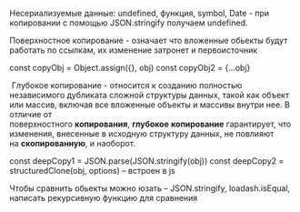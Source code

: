 Несериализуемые данные: undefined, функция, symbol, Date - при копировании с помощью JSON.stringify получаем undefined.

Поверхностное копирование - означает что вложенные обьекты будут работать по ссылкам, их изменение затронет и первоисточник

const copyObj = Object.assign({}, obj) 
const copyObj2 = {…obj}  

 Глубокое копирование - относится к созданию полностью независимого дубликата сложной структуры данных, такой как объект или массив, включая все вложенные объекты и массивы внутри нее. В отличие от поверхностного **копирования**, **глубокое** **копирование** гарантирует, что изменения, внесенные в исходную структуру данных, не повлияют на **скопированную**, и наоборот.

const deepCopy1 = JSON.parse(JSON.stringify(obj)) 
const deepCopy2 = structuredClone(obj, options) – встроен в js 


Чтобы сравнить обьекты можно юзать – JSON.stringify, loadash.isEqual, написать рекурсивную функцию для сравнения